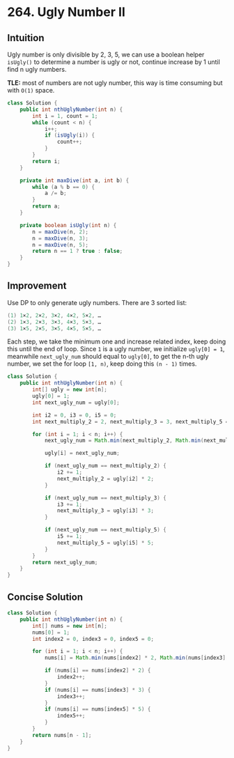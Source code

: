 # 264. Ugly Number II

## Intuition

Ugly number is only divisible by 2, 3, 5, we can use a boolean helper `isUgly()` to determine a number is ugly or not, continue increase by 1 until find n ugly numbers.

**TLE:** most of numbers are not ugly number, this way is time consuming but with `O(1)` space.

```java
class Solution {
    public int nthUglyNumber(int n) {
        int i = 1, count = 1;
        while (count < n) {
            i++;
            if (isUgly(i)) {
                count++;
            }
        }
        return i;
    }

    private int maxDive(int a, int b) {
        while (a % b == 0) {
            a /= b;
        }
        return a;
    }

    private boolean isUgly(int n) {
        n = maxDive(n, 2);
        n = maxDive(n, 3);
        n = maxDive(n, 5);
        return n == 1 ? true : false;
    }
}
```

## Improvement

Use DP to only generate ugly numbers.
There are 3 sorted list:

```java
(1) 1×2, 2×2, 3×2, 4×2, 5×2, …
(2) 1×3, 2×3, 3×3, 4×3, 5×3, …
(3) 1×5, 2×5, 3×5, 4×5, 5×5, …
```

Each step, we take the minimum one and increase related index, keep doing this until the end of loop. Since `1` is a ugly number, we initialize `ugly[0] = 1`, meanwhile `next_ugly_num` should equal to `ugly[0]`, to get the n-th ugly number, we set the for loop `[1, n)`, keep doing this `(n - 1)` times.

```java
class Solution {
    public int nthUglyNumber(int n) {
        int[] ugly = new int[n];
        ugly[0] = 1;
        int next_ugly_num = ugly[0];

        int i2 = 0, i3 = 0, i5 = 0;
        int next_multiply_2 = 2, next_multiply_3 = 3, next_multiply_5 = 5;

        for (int i = 1; i < n; i++) {
            next_ugly_num = Math.min(next_multiply_2, Math.min(next_multiply_3, next_multiply_5));

            ugly[i] = next_ugly_num;

            if (next_ugly_num == next_multiply_2) {
                i2 += 1;
                next_multiply_2 = ugly[i2] * 2;
            }

            if (next_ugly_num == next_multiply_3) {
                i3 += 1;
                next_multiply_3 = ugly[i3] * 3;
            }

            if (next_ugly_num == next_multiply_5) {
                i5 += 1;
                next_multiply_5 = ugly[i5] * 5;
            }
        }
        return next_ugly_num;
    }
}
```

## Concise Solution

```java
class Solution {
    public int nthUglyNumber(int n) {
        int[] nums = new int[n];
        nums[0] = 1;
        int index2 = 0, index3 = 0, index5 = 0;

        for (int i = 1; i < n; i++) {
            nums[i] = Math.min(nums[index2] * 2, Math.min(nums[index3] * 3, nums[index5] * 5));

            if (nums[i] == nums[index2] * 2) {
                index2++;
            }
            if (nums[i] == nums[index3] * 3) {
                index3++;
            }
            if (nums[i] == nums[index5] * 5) {
                index5++;
            }
        }
        return nums[n - 1];
    }
}
```
